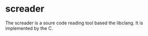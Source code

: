 screader
========

The screader is a soure code reading tool based the libclang. It is implemented by the C.
